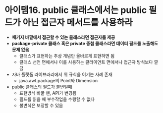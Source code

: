 # 아이템16. public 클래스에서는 public 필드가 아닌 접근자 메서드를 사용하라
* **패키지 바깥에서 접근할 수 있는 클래스라면 접근자를 제공**
* **package-private 클래스 혹은 private 중첩 클래스라면 데이터 필드를 노출해도 문제 없음**
	* 클래스가 표현하는 추상 개념만 올바르게 표현하면 됨
	* 클래스 선언 면에서나 이를 사용하는 클라이언트 면에서나 접근자 방식보다 깔끔
* 자바 플랫폼 라이브러리에서 위 규칙을 어기는 사례 존재
	* java.awt.package의 Point와 Dimension
* public 클래스의 필드가 불변일때
	* 표현방식 바꿀 땐, API가 변경됨
	* 필드를 읽을 때 부수작업을 수행할 수 없다
	* 불변식은 보장할 수 있음
<!--stackedit_data:
eyJoaXN0b3J5IjpbLTE3NDgxMjQ0NzVdfQ==
-->